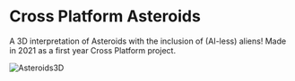 # Cross Platform Asteroids
A 3D interpretation of Asteroids with the inclusion of (AI-less) aliens! Made in 2021 as a first year Cross Platform project.

![Asteroids3D](https://github.com/ZariiAU/CrossPlatformDevAsteroids/assets/78343206/6ceb5e0b-7451-4f31-b823-a280047f4f6c)

